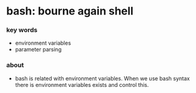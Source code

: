 # bash: bourne again shell

### key words

- environment variables
- parameter parsing

### about

- bash is related with environment variables. When we use bash syntax there is environment variables exists and control this.